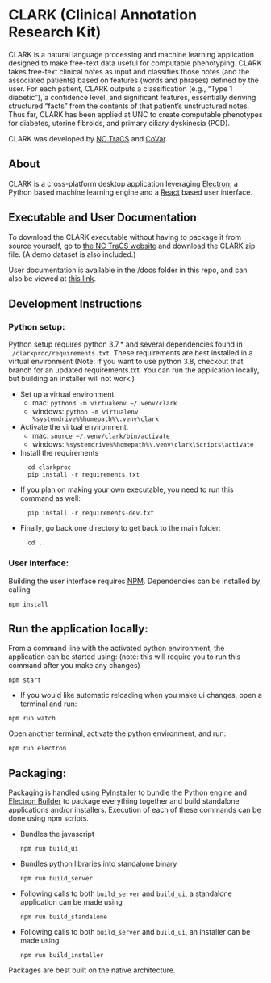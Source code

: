 # CLARK (Clinical Annotation Research Kit)

CLARK is a natural language processing and machine learning application designed to make free-text data useful for computable phenotyping. CLARK takes free-text clinical notes as input and classifies those notes (and the associated patients) based on features (words and phrases) defined by the user. For each patient, CLARK outputs a classification (e.g., “Type 1 diabetic”), a confidence level, and significant features, essentially deriving structured “facts” from the contents of that patient’s unstructured notes. Thus far, CLARK has been applied at UNC to create computable phenotypes for diabetes, uterine fibroids, and primary ciliary dyskinesia (PCD).

CLARK was developed by [NC TraCS](https://tracs.unc.edu) and [CoVar](https://covar.com).

## About
CLARK is a cross-platform desktop application leveraging [Electron](https://electronjs.org), a Python based machine learning engine and a [React](http://Reactjs.org) based user interface.

## Executable and User Documentation
To download the CLARK executable without having to package it from source yourself, go to [the NC TraCS website](https://tracs.unc.edu/index.php/tracs-resources/sharehub/category/2-informatics) and download the CLARK zip file. (A demo dataset is also included.)

User documentation is available in the /docs folder in this repo, and can also be viewed at [this link](https://htmlpreview.github.io/?https://raw.githubusercontent.com/NCTraCSIDSci/clark/master/docs/clark-documentation.html).

## Development Instructions

### Python setup:
Python setup requires python 3.7.* and several dependencies found in `./clarkproc/requirements.txt`. These requirements are best installed in a virtual environment (Note: if you want to use python 3.8, checkout that branch for an updated requirements.txt. You can run the application locally, but building an installer will not work.)
- Set up a virtual environment.
   - mac: `python3 -m virtualenv ~/.venv/clark`
   - windows: `python -m virtualenv %systemdrive%%homepath%\.venv\clark`
- Activate the virtual environment.
   - mac: `source ~/.venv/clark/bin/activate`
   - windows: `%systemdrive%%homepath%\.venv\clark\Scripts\activate`
- Install the requirements
  ```
    cd clarkproc
    pip install -r requirements.txt
  ```
- If you plan on making your own executable, you need to run this command as well:
  ```
    pip install -r requirements-dev.txt
  ```
- Finally, go back one directory to get back to the main folder:
  ```
    cd ..
  ```

### User Interface:
Building the user interface requires [NPM](https://www.npmjs.com). Dependencies can be installed by calling
```
npm install
```

## Run the application locally:
From a command line with the activated python environment, the application can be started using:
(note: this will require you to run this command after you make any changes)
```
npm start
```
- If you would like automatic reloading when you make ui changes, open a terminal and run:
```
npm run watch
```
Open another terminal, activate the python environment, and run:
```
npm run electron
```

## Packaging:
Packaging is handled using [PyInstaller](http://www.pyinstaller.org) to bundle the Python engine and [Electron Builder](http://electron.build) to package everything together and build standalone applications and/or installers. Execution of each of these commands can be done using npm scripts.

- Bundles the javascript
  ```
  npm run build_ui
  ```
- Bundles python libraries into standalone binary
  ```
  npm run build_server
  ```
- Following calls to both `build_server` and `build_ui`, a standalone application can be made using
  ```
  npm run build_standalone
  ```
- Following calls to both `build_server` and `build_ui`, an installer can be made using
  ```
  npm run build_installer
  ```

Packages are best built on the native architecture.